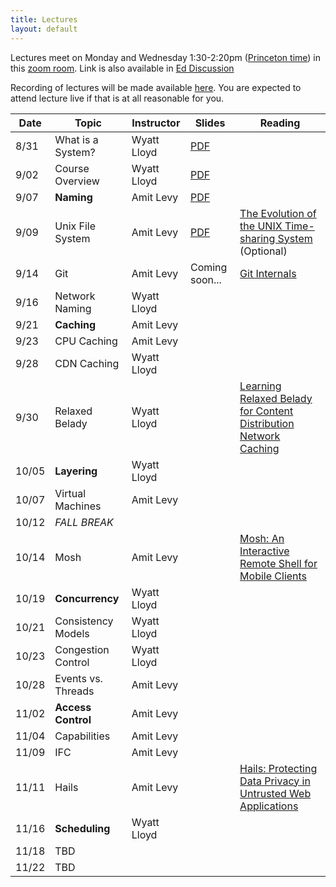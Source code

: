 ```yaml
---
title: Lectures
layout: default
---
```


Lectures meet on Monday and Wednesday 1:30-2:20pm ([Princeton
time](https://www.timeanddate.com/worldclock/converter.html?iso=20200831T173000&p1=179&p2=234&p3=104&p4=33&p5=136&p6=268&p7=44))
in this [zoom room](https://vault.cs50.io/42152b38-6256-4f17-839f-bd1a3994a40f
"Must Sign In To View").  Link is also available in [Ed
Discussion](https://us.edstem.org/courses/2353/discussion/113925)

Recording of lectures will be made available
[here](https://us.edstem.org/courses/2353/discussion/115390). You are
expected to attend lecture live if that is at all reasonable for you.

|Date   | Topic | Instructor | Slides| Reading |
|-------|-------|-------|-----|--------------------|
| 8/31  | What is a System? | Wyatt Lloyd | [PDF](/lectures/L01-systems.pdf) | |
| 9/02  | Course Overview   | Wyatt Lloyd | [PDF](/lectures/L02-overview.pdf) | |
| 9/07  | **Naming**        | Amit Levy | [PDF](/lectures/L03-naming.pdf) | |
| 9/09  | Unix File System  | Amit Levy | [PDF](/lectures/L04-unix-fs.pdf) | [The Evolution of the UNIX Time-sharing System](/readings/unix_history.pdf) (Optional) |
| 9/14  | Git               | Amit Levy | Coming soon... | [Git Internals](https://git-scm.com/book/en/v2/Git-Internals-Plumbing-and-Porcelain) |
| 9/16  | Network Naming    | Wyatt Lloyd | | |
| 9/21  | **Caching**       | Amit Levy | | |
| 9/23  | CPU Caching       | Amit Levy | | |
| 9/28  | CDN Caching       | Wyatt Lloyd | | |
| 9/30  | Relaxed Belady    | Wyatt Lloyd | | [Learning Relaxed Belady for Content Distribution Network Caching](https://sunnyszy.github.io/assets/files/nsdi2020_lrb.pdf) |
| 10/05 | **Layering**      | Wyatt Lloyd | | |
| 10/07 | Virtual Machines  | Amit Levy | | |
| 10/12 |  *FALL BREAK*     | | | |
| 10/14 | Mosh              | Amit Levy | | [Mosh: An Interactive Remote Shell for Mobile Clients](https://mosh.org/mosh-paper.pdf) |
| 10/19 | **Concurrency**   | Wyatt Lloyd | | |
| 10/21 | Consistency Models| Wyatt Lloyd | | |
| 10/23 | Congestion Control| Wyatt Lloyd | | |
| 10/28 | Events vs. Threads| Amit Levy | | |
| 11/02 | **Access Control**| Amit Levy | | |
| 11/04 | Capabilities      | Amit Levy | | |
| 11/09 | IFC               | Amit Levy | | |
| 11/11 | Hails             | Amit Levy | | [Hails: Protecting Data Privacy in Untrusted Web Applications](https://www.amitlevy.com/papers/hails-osdi2012.pdf) |
| 11/16 | **Scheduling**    | Wyatt Lloyd | | |
| 11/18 | TBD               | | | |
| 11/22 | TBD               | | | |
 
